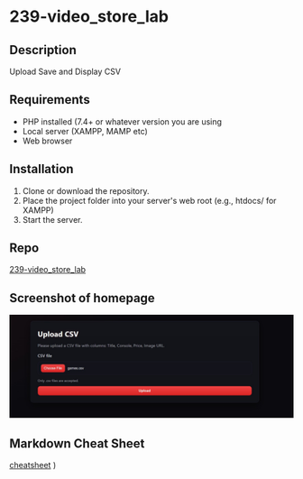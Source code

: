# 239-video_store_lab 
 
## Description 
Upload Save and Display CSV 
 
## Requirements 
- PHP installed (7.4+ or whatever version you are using
- Local server (XAMPP, MAMP etc) 
- Web browser 
 
## Installation 
1. Clone or download the repository. 
2. Place the project folder into your server's web root (e.g., htdocs/ for XAMPP) 
3. Start the server. 
 
## Repo 
[239-video_store_lab](https://github.com/PresnoArmweak/239-video_store_lab) 
 
## Screenshot of homepage 
![alt](home.jpg) 
 
## Markdown Cheat Sheet 
[cheatsheet](https://www.markdownguide.org/cheat-sheet/) ) 
